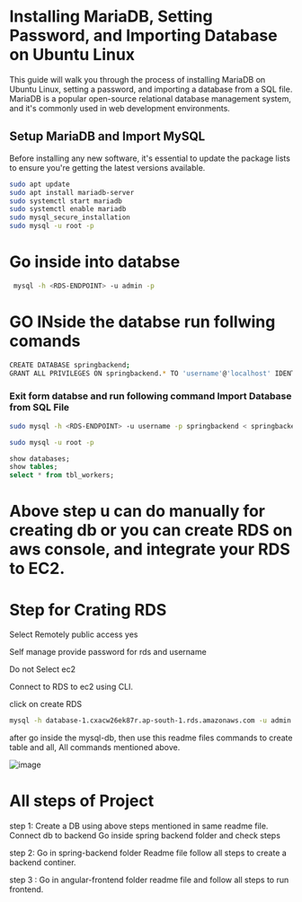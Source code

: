 # Installing MariaDB, Setting Password, and Importing Database on Ubuntu Linux

This guide will walk you through the process of installing MariaDB on Ubuntu Linux, setting a password, and importing a database from a SQL file. MariaDB is a popular open-source relational database management system, and it's commonly used in web development environments.

## Setup MariaDB and Import MySQL

Before installing any new software, it's essential to update the package lists to ensure you're getting the latest versions available.

```bash
sudo apt update
sudo apt install mariadb-server
sudo systemctl start mariadb
sudo systemctl enable mariadb
sudo mysql_secure_installation
sudo mysql -u root -p
```
# Go inside into databse 
```bash
 mysql -h <RDS-ENDPOINT> -u admin -p
```
# GO INside the databse run follwing comands
```bash
CREATE DATABASE springbackend;
GRANT ALL PRIVILEGES ON springbackend.* TO 'username'@'localhost' IDENTIFIED BY 'your_password';
```

### Exit form databse and run following command Import Database from SQL File
```bash
sudo mysql -h <RDS-ENDPOINT> -u username -p springbackend < springbackend.sql
```
```bash
sudo mysql -u root -p
```
```sql
show databases;
show tables;
select * from tbl_workers;
```

# Above step u can do manually for creating db or you can create RDS on aws console, and integrate your RDS to EC2. 
# Step for Crating RDS 
Select Remotely public access yes

Self manage provide password for rds and username 

Do not Select ec2 

Connect to RDS to ec2  using CLI.  

click on create RDS

```bash
mysql -h database-1.cxacw26ek87r.ap-south-1.rds.amazonaws.com -u admin -p
```
after go inside the mysql-db, then use this readme files commands to create table and all, All commands mentioned above.


![image](https://github.com/user-attachments/assets/fa1062ed-3a0f-4c23-8c0b-a499425d9202)




# All steps of Project

step 1: 
Create a DB using above steps mentioned in same readme file.
Connect db to backend Go inside spring backend folder and check steps

step 2: 
Go in spring-backend folder Readme file follow all steps to create a backend continer.

step 3 :
Go in angular-frontend folder readme file and follow all steps to run frontend.





